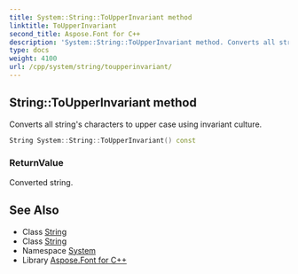 ```yaml
---
title: System::String::ToUpperInvariant method
linktitle: ToUpperInvariant
second_title: Aspose.Font for C++
description: 'System::String::ToUpperInvariant method. Converts all string''s characters to upper case using invariant culture in C++.'
type: docs
weight: 4100
url: /cpp/system/string/toupperinvariant/
---
```

## String::ToUpperInvariant method


Converts all string's characters to upper case using invariant culture.

```cpp
String System::String::ToUpperInvariant() const
```


### ReturnValue

Converted string.

## See Also

* Class [String](../)
* Class [String](../)
* Namespace [System](../../)
* Library [Aspose.Font for C++](../../../)
